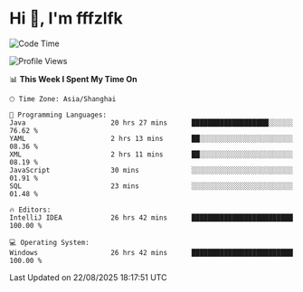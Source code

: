 # Hi 👋, I'm fffzlfk

<!--START_SECTION:waka-->
![Code Time](http://img.shields.io/badge/Code%20Time-1%2C342%20hrs%2036%20mins-blue)

![Profile Views](http://img.shields.io/badge/Profile%20Views-0-blue)

📊 **This Week I Spent My Time On** 

```text
🕑︎ Time Zone: Asia/Shanghai

💬 Programming Languages: 
Java                     20 hrs 27 mins      ███████████████████░░░░░░   76.62 % 
YAML                     2 hrs 13 mins       ██░░░░░░░░░░░░░░░░░░░░░░░   08.36 % 
XML                      2 hrs 11 mins       ██░░░░░░░░░░░░░░░░░░░░░░░   08.19 % 
JavaScript               30 mins             ░░░░░░░░░░░░░░░░░░░░░░░░░   01.91 % 
SQL                      23 mins             ░░░░░░░░░░░░░░░░░░░░░░░░░   01.48 % 

🔥 Editors: 
IntelliJ IDEA            26 hrs 42 mins      █████████████████████████   100.00 % 

💻 Operating System: 
Windows                  26 hrs 42 mins      █████████████████████████   100.00 % 
```


 Last Updated on 22/08/2025 18:17:51 UTC
<!--END_SECTION:waka-->
